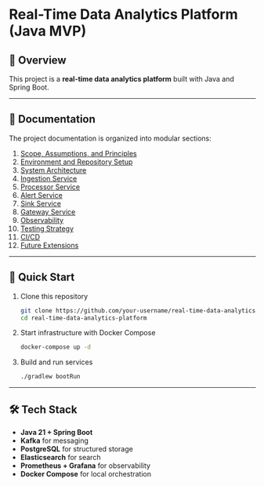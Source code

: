 # Real-Time Data Analytics Platform (Java MVP)

## 📖 Overview

This project is a **real-time data analytics platform** built with Java and Spring Boot.

---

## 📂 Documentation

The project documentation is organized into modular sections:

1. [Scope, Assumptions, and Principles](docs/00-scope.md)
2. [Environment and Repository Setup](docs/01-setup.md)
3. [System Architecture](docs/02-architecture.md)
4. [Ingestion Service](docs/03-ingestion.md)
5. [Processor Service](docs/04-processing.md)
6. [Alert Service](docs/05-alerts.md)
7. [Sink Service](docs/06-sinks.md)
8. [Gateway Service](docs/07-gateway.md)
9. [Observability](docs/08-observability.md)
10. [Testing Strategy](docs/09-testing.md)
11. [CI/CD](docs/10-ci-cd.md)
12. [Future Extensions](docs/11-future.md)

---

## 🚀 Quick Start

1. Clone this repository

   ```bash
   git clone https://github.com/your-username/real-time-data-analytics-platform.git
   cd real-time-data-analytics-platform
   ```

2. Start infrastructure with Docker Compose

   ```bash
   docker-compose up -d
   ```

3. Build and run services

   ```bash
   ./gradlew bootRun
   ```

---

## 🛠 Tech Stack

- **Java 21 + Spring Boot**
- **Kafka** for messaging
- **PostgreSQL** for structured storage
- **Elasticsearch** for search
- **Prometheus + Grafana** for observability
- **Docker Compose** for local orchestration
